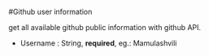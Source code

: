 #Github user information

get all available github public information with github API.
 - Username : String, **required**, eg.: Mamulashvili


